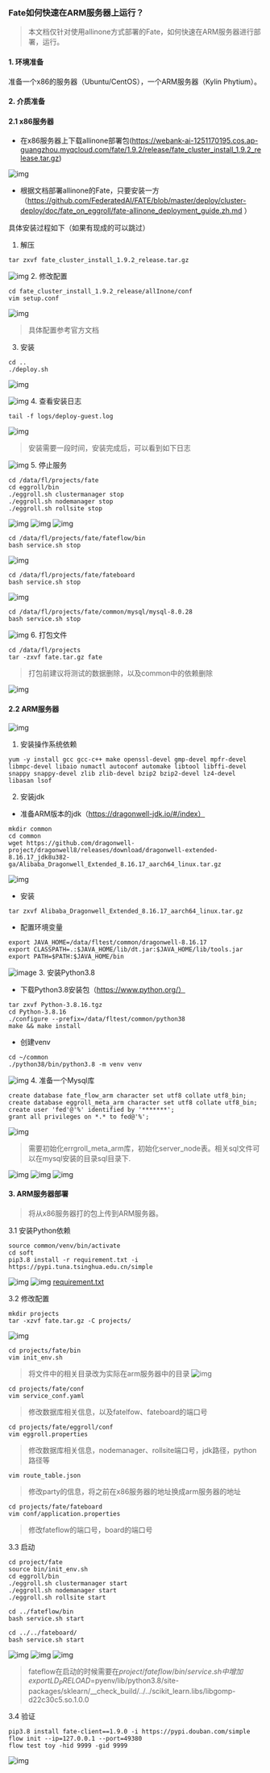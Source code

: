 ### Fate如何快速在ARM服务器上运行？
> 本文档仅针对使用allinone方式部署的Fate，如何快速在ARM服务器进行部署，运行。

#### 1. 环境准备
准备一个x86的服务器（Ubuntu/CentOS），一个ARM服务器（Kylin Phytium）。

#### 2. 介质准备
#### 2.1 x86服务器
- 在x86服务器上下载allinone部署包(https://webank-ai-1251170195.cos.ap-guangzhou.myqcloud.com/fate/1.9.2/release/fate_cluster_install_1.9.2_release.tar.gz)

![img](files/1.PNG)

- 根据文档部署allinone的Fate，只要安装一方（https://github.com/FederatedAI/FATE/blob/master/deploy/cluster-deploy/doc/fate_on_eggroll/fate-allinone_deployment_guide.zh.md ）

具体安装过程如下（如果有现成的可以跳过）

1. 解压
```shell
tar zxvf fate_cluster_install_1.9.2_release.tar.gz
```
![img](files/2.PNG)
2. 修改配置
```shell
cd fate_cluster_install_1.9.2_release/allInone/conf
vim setup.conf
```
![img](files/3.PNG)
> 具体配置参考官方文档
3. 安装
```shell
cd ..
./deploy.sh
```
![img](files/4.PNG)

![img](files/5.PNG)
4. 查看安装日志
```shell
tail -f logs/deploy-guest.log
```
![img](files/6.PNG)
> 安装需要一段时间，安装完成后，可以看到如下日志

![img](files/7.PNG)
5. 停止服务
```shell
cd /data/fl/projects/fate
cd eggroll/bin
./eggroll.sh clustermanager stop
./eggroll.sh nodemanager stop
./eggroll.sh rollsite stop
```
![img](files/8.PNG)
![img](files/9.PNG)
![img](files/10.PNG)
```shell
cd /data/fl/projects/fate/fateflow/bin
bash service.sh stop
```
![img](files/11.PNG)
```shell
cd /data/fl/projects/fate/fateboard
bash service.sh stop
```
![img](files/12.PNG)
```shell
cd /data/fl/projects/fate/common/mysql/mysql-8.0.28
bash service.sh stop
```
![img](files/13.PNG)
6. 打包文件
```shell
cd /data/fl/projects
tar -zxvf fate.tar.gz fate
```
> 打包前建议将测试的数据删除，以及common中的依赖删除

![img](files/14.PNG)
#### 2.2 ARM服务器
![img](files/15.PNG)
1. 安装操作系统依赖
```shell
yum -y install gcc gcc-c++ make openssl-devel gmp-devel mpfr-devel libmpc-devel libaio numactl autoconf automake libtool libffi-devel snappy snappy-devel zlib zlib-devel bzip2 bzip2-devel lz4-devel libasan lsof
```
2. 安装jdk
- 准备ARM版本的jdk（https://dragonwell-jdk.io/#/index）
```shell
mkdir common
cd common
wget https://github.com/dragonwell-project/dragonwell8/releases/download/dragonwell-extended-8.16.17_jdk8u382-ga/Alibaba_Dragonwell_Extended_8.16.17_aarch64_linux.tar.gz
```
![img](files/16.PNG)
- 安装
```shell
tar zxvf Alibaba_Dragonwell_Extended_8.16.17_aarch64_linux.tar.gz
```
- 配置环境变量
```shell
export JAVA_HOME=/data/fltest/common/dragonwell-8.16.17
export CLASSPATH=.:$JAVA_HOME/lib/dt.jar:$JAVA_HOME/lib/tools.jar
export PATH=$PATH:$JAVA_HOME/bin
```
![image](files/17.PNG)
3. 安装Python3.8
- 下载Python3.8安装包（https://www.python.org/）
```shell
tar zxvf Python-3.8.16.tgz
cd Python-3.8.16
./configure --prefix=/data/fltest/common/python38
make && make install
```
- 创建venv
```shell
cd ~/common
./python38/bin/python3.8 -m venv venv
```
![img](files/18.PNG)
4. 准备一个Mysql库
```shell
create database fate_flow_arm character set utf8 collate utf8_bin;
create database eggroll_meta_arm character set utf8 collate utf8_bin;
create user 'fed'@'%' identified by '*******';
grant all privileges on *.* to fed@'%'; 
```
![img](files/19.PNG)
> 需要初始化errgroll_meta_arm库，初始化server_node表。相关sql文件可以在mysql安装的目录sql目录下.

![img](files/20.PNG)
![img](files/21.PNG)
![img](files/22.PNG)
#### 3. ARM服务器部署
> 将从x86服务器打的包上传到ARM服务器。

3.1 安装Python依赖
```shell
source common/venv/bin/activate
cd soft
pip3.8 install -r requirement.txt -i https://pypi.tuna.tsinghua.edu.cn/simple
```
![img](files/23.PNG)
![img](files/24.PNG)
[requirement.txt](files/requirement.txt)

3.2 修改配置
```shell
mkdir projects
tar -xzvf fate.tar.gz -C projects/
```
![img](files/25.PNG)
```shell
cd projects/fate/bin
vim init_env.sh
```
> 将文件中的相关目录改为实际在arm服务器中的目录
![img](files/26.PNG)
```shell
cd projects/fate/conf
vim service_conf.yaml
```
> 修改数据库相关信息，以及fatelfow、fateboard的端口号
```shell
cd projects/fate/eggroll/conf
vim eggroll.properties
```
> 修改数据库相关信息，nodemanager、rollsite端口号，jdk路径，python路径等
```shell
vim route_table.json 
```
> 修改party的信息，将之前在x86服务器的地址换成arm服务器的地址
```shell
cd projects/fate/fateboard
vim conf/application.properties 
```
> 修改fateflow的端口号，board的端口号

3.3 启动
```shell
cd project/fate
source bin/init_env.sh 
cd eggroll/bin
./eggroll.sh clustermanager start
./eggroll.sh nodemanager start
./eggroll.sh rollsite start

cd ../fateflow/bin
bash service.sh start

cd ../../fateboard/
bash service.sh start
```
![img](files/27.PNG)
![img](files/28.PNG)
![img](files/29.PNG)
> fateflow在启动的时候需要在${project}/fateflow/bin/service.sh中增加export LD_PRELOAD=$pyenv/lib/python3.8/site-packages/sklearn/__check_build/../../scikit_learn.libs/libgomp-d22c30c5.so.1.0.0

3.4 验证
```shell
pip3.8 install fate-client==1.9.0 -i https://pypi.douban.com/simple
flow init --ip=127.0.0.1 --port=49380
flow test toy -hid 9999 -gid 9999
```
![img](files/30.PNG)